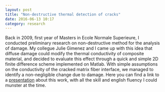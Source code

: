 ```yaml
---
layout: post
title: "Non-destructive thermal detection of cracks"
date: 2016-06-13 10:17
category: research
---
```


Back in 2009, first year of Masters in Ecole Normale Superieure,  I conducted preliminary research on non-destructive method for the analysis of damage. My collegue Julie Gimenez and I came up with this idea that diffuse damage could modify the thermal conductivity of composite material, and decided to evaluate this effect through a quick and simple 2D finite difference scheme implemented on Matlab. With simple assumptions on the conductivity of the cracked matrix fiber interface, we managed to identify a non-negligible change due to damage. Here you can find a link to a [presentation](https://azdoud.github.io/pdf/thermal.pdf) about this work, with all the skill and english fluency I could munster at the time.


